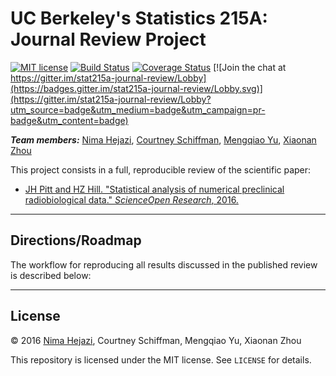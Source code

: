 # UC Berkeley's Statistics 215A: Journal Review Project

[![MIT license](http://img.shields.io/badge/license-MIT-brightgreen.svg)](http://opensource.org/licenses/MIT)
[![Build Status](https://travis-ci.org/nhejazi/stat215a-journal-review.svg?branch=master)](https://travis-ci.org/nhejazi/stat215a-journal-review?branch=master)
[![Coverage Status](https://coveralls.io/repos/nhejazi/stat215a-journal-review/badge.svg?branch=master)](https://coveralls.io/r/nhejazi/stat215a-journal-review?branch=master)
[![Join the chat at https://gitter.im/stat215a-journal-review/Lobby](https://badges.gitter.im/stat215a-journal-review/Lobby.svg)](https://gitter.im/stat215a-journal-review/Lobby?utm_source=badge&utm_medium=badge&utm_campaign=pr-badge&utm_content=badge)

_**Team members:**_ [Nima Hejazi](https://github.com/nhejazi), [Courtney
Schiffman](https://github.com/courtneyschiffman), [Mengqiao
Yu](https://github.com/MengqiaoYu), [Xiaonan Zhou](https://github.com/GiannaJo)

This project consists in a full, reproducible review of the scientific paper:

* [JH Pitt and HZ Hill. "Statistical analysis of numerical preclinical
    radiobiological data." _ScienceOpen Research_,
    2016.](https://www.scienceopen.com/document?20&vid=8aa0f248-2bad-44c6-adfd-42816c14c272)

---

## Directions/Roadmap

The workflow for reproducing all results discussed in the published review is
described below:

---

## License

&copy; 2016 [Nima Hejazi](http://nimahejazi.org), Courtney Schiffman, Mengqiao
Yu, Xiaonan Zhou

This repository is licensed under the MIT license. See `LICENSE` for details.
